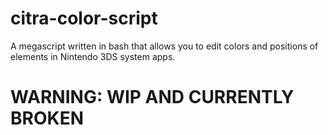 # citra-color-script
A megascript written in bash that allows you to edit colors and positions of elements in Nintendo 3DS system apps.

# WARNING: WIP AND CURRENTLY BROKEN
